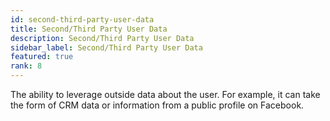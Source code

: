 ```yaml
---
id: second-third-party-user-data
title: Second/Third Party User Data
description: Second/Third Party User Data
sidebar_label: Second/Third Party User Data
featured: true
rank: 8
---
```

 
The ability to leverage outside data about the user. For example, it can take the form of CRM data or information from a public profile on Facebook.